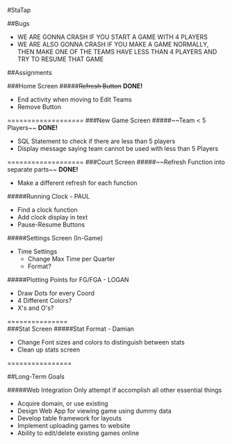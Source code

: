 #StaTap

##Bugs
<ul>
	<li>WE ARE GONNA CRASH IF YOU START A GAME WITH 4 PLAYERS</li>
	<li>WE ARE ALSO GONNA CRASH IF YOU MAKE A GAME NORMALLY, THEN MAKE ONE OF THE TEAMS HAVE LESS THAN 4 PLAYERS AND TRY TO RESUME THAT GAME</li>
</ul>





##Assignments

###Home Screen
#####~~Refresh Button~~ <strong>DONE!</strong>
<ul>
	<li>End activity when moving to Edit Teams</li>
	<li>Remove Button</li>
</ul>
===================
###New Game Screen
#####~~Team < 5 Players~~ <strong>DONE!</strong>
<ul>
	<li>SQL Statement to check if there are less than 5 players</li>
	<li>Display message saying team cannot be used with less than 5 Players</li>
</ul>
===================
###Court Screen
#####~~Refresh Function into separate parts~~ <strong>DONE!</strong>
<ul>
	<li>Make a different refresh for each function</li>
</ul>
#####Running Clock - PAUL
<ul>
	<li>Find a clock function</li>
	<li>Add clock display in text</li>
	<li>Pause-Resume Buttons</li>
</ul>
#####Settings Screen (In-Game)
<ul>
	<li>Time Settings
	<ul>
		<li>Change Max Time per Quarter</li>
		<li>Format?</li>
	</ul>
	</li>
</ul>
#####Plotting Points for FG/FGA - LOGAN
<ul>
	<li>Draw Dots for every Coord</li>
	<li>4 Different Colors?</li>
	<li>X's and O's?</li>
</ul>

===============		
###Stat Screen
#####Stat Format - Damian
<ul>
	<li>Change Font sizes and colors to distinguish between stats</li>
	<li>Clean up stats screen</li>
</ul>

================





##Long-Term Goals

#####Web Integration
Only attempt if accomplish all other essential things
<ul>
	<li>Acquire domain, or use existing</li>
	<li>Design Web App for viewing game using dummy data</li>
	<li>Develop table framework for layouts</li>
	<li>Implement uploading games to website</li>
	<li>Ability to edit/delete existing games online</li>
</ul>
